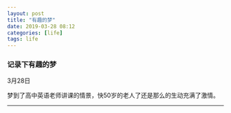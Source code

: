 ```yaml
---
layout: post
title: "有趣的梦"
date: 2019-03-28 08:12
categories: [life]
tags: life
---
```


### 记录下有趣的梦

3月28日

梦到了高中英语老师讲课的情景，快50岁的老人了还是那么的生动充满了激情。

---

